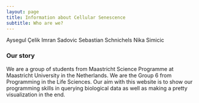 ```yaml
---
layout: page
title: Information about Cellular Senescence
subtitle: Who are we?
---
```


Aysegul Çelik
Imran Sadovic
Sebastian Schnichels
Nika Simicic



### Our story

We are a group of students from Maastricht Science Programme at Maastricht University in the Netherlands.
We are the Group 6 from Programming in the Life Sciences. Our aim with this website is to show our programming skills in querying biological data as well as making a pretty visualization in the end.
